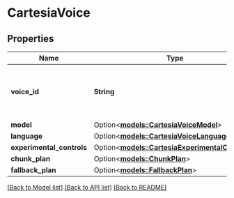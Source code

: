 # CartesiaVoice

## Properties

Name | Type | Description | Notes
------------ | ------------- | ------------- | -------------
**voice_id** | **String** | The ID of the particular voice you want to use. | 
**model** | Option<[**models::CartesiaVoiceModel**](CartesiaVoiceModel.md)> |  | [optional]
**language** | Option<[**models::CartesiaVoiceLanguage**](CartesiaVoiceLanguage.md)> |  | [optional]
**experimental_controls** | Option<[**models::CartesiaExperimentalControls**](CartesiaExperimentalControls.md)> |  | [optional]
**chunk_plan** | Option<[**models::ChunkPlan**](ChunkPlan.md)> |  | [optional]
**fallback_plan** | Option<[**models::FallbackPlan**](FallbackPlan.md)> |  | [optional]

[[Back to Model list]](../README.md#documentation-for-models) [[Back to API list]](../README.md#documentation-for-api-endpoints) [[Back to README]](../README.md)


